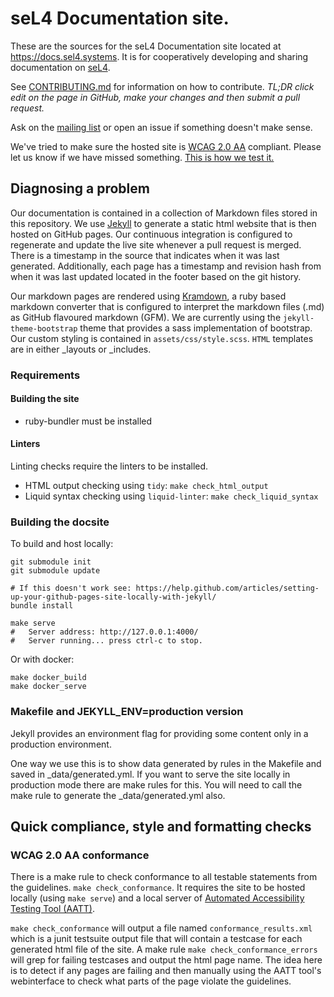<!--
    Copyright 2020 seL4 Project a Series of LF Projects, LLC.
    SPDX-License-Identifier: CC-BY-SA-4.0
-->

# seL4 Documentation site.

These are the sources for the seL4 Documentation site located at <https://docs.sel4.systems>.
It is for cooperatively developing and sharing documentation on [seL4](https://sel4.systems).

See [CONTRIBUTING.md](processes/docs-contributing.md) for information on how to contribute. _TL;DR click edit on the page in GitHub, make your changes and then submit a pull request._

Ask on the [mailing list][mailing-list] or open an issue if something doesn't make sense.

We've tried to make sure the hosted site is [WCAG 2.0 AA](https://www.w3.org/TR/WCAG20/) compliant.  Please let us know if we have missed something.  [This is how we test it.](#wcag-2.0-aa-conformance)

[mailing-list]: https://lists.sel4.systems/postorius/lists/

## Diagnosing a problem

Our documentation is contained in a collection of Markdown files stored in this repository.
We use [Jekyll](https://jekyllrb.com/) to generate a static html website that is then hosted on GitHub pages.
Our continuous integration is configured to regenerate and update the live site whenever a pull request is merged.
There is a timestamp in the source that indicates when it was last generated.  Additionally, each page has a timestamp and revision hash from when it was last updated located in the footer based on the git history.


Our markdown pages are rendered using [Kramdown](https://kramdown.gettalong.org/), a ruby based markdown converter that is configured
to interpret the markdown files (.md) as GitHub flavoured markdown (GFM).  We are currently using the `jekyll-theme-bootstrap` theme
that provides a sass implementation of bootstrap.  Our custom styling is contained in `assets/css/style.scss`.  `HTML` templates are in either \_layouts or \_includes.

### Requirements

#### Building the site

- ruby-bundler must be installed

#### Linters

Linting checks require the linters to be installed.

- HTML output checking using `tidy`: `make check_html_output`
- Liquid syntax checking using `liquid-linter`: `make check_liquid_syntax`

### Building the docsite

To build and host locally:
```
git submodule init
git submodule update

# If this doesn't work see: https://help.github.com/articles/setting-up-your-github-pages-site-locally-with-jekyll/
bundle install

make serve
#   Server address: http://127.0.0.1:4000/
#   Server running... press ctrl-c to stop.
```
Or with docker:
```
make docker_build
make docker_serve
```

### Makefile and JEKYLL_ENV=production version

Jekyll provides an environment flag for providing some content only in a production environment.

One way we use this is to show data generated by rules in the Makefile and saved in \_data/generated.yml.
If you want to serve the site locally in production mode there are make rules for this.  You will need
to call the make rule to generate the \_data/generated.yml also.

## Quick compliance, style and formatting checks

### WCAG 2.0 AA conformance

There is a make rule to check conformance to all testable statements from the guidelines. `make check_conformance`.
It requires the site to be hosted locally (using `make serve`) and a local server of
[Automated Accessibility Testing Tool (AATT)](https://github.com/paypal/AATT).

`make check_conformance` will output a file named `conformance_results.xml` which is a junit testsuite output file that will
contain a testcase for each generated html file of the site.  A make rule `make check_conformance_errors` will grep for failing testcases
and output the html page name.  The idea here is to detect if any pages are failing and then manually using the AATT tool's webinterface
to check what parts of the page violate the guidelines.


